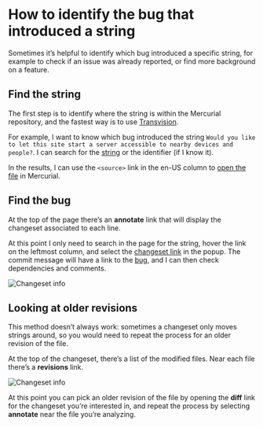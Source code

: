 # How to identify the bug that introduced a string
Sometimes it’s helpful to identify which bug introduced a specific string, for example to check if an issue was already reported, or find more background on a feature.

## Find the string
The first step is to identify where the string is within the Mercurial repository, and the fastest way is to use [Transvision](https://transvision.mozfr.org).

For example, I want to know which bug introduced the string `Would you like to let this site start a server accessible to nearby devices and people?`. I can search for the [string](https://transvision.mozfr.org/?recherche=Would+you+like+to+let+this+site+start+a+server+accessible+to+nearby+devices+and+people%3F&repo=aurora&sourcelocale=en-US&locale=it&search_type=strings_entities&perfect_match=perfect_match) or the identifier (if I know it).

In the results, I can use the `<source>` link in the en-US column to [open the file](https://hg.mozilla.org/releases/mozilla-aurora/file/default/mobile/android/locales/en-US/chrome/browser.properties) in Mercurial.

## Find the bug
At the top of the page there’s an **annotate** link that will display the changeset associated to each line.

At this point I only need to search in the page for the string, hover the link on the leftmost column, and select the [changeset link](https://hg.mozilla.org/releases/mozilla-aurora/rev/89a168219747) in the popup. The commit message will have a link to the [bug](https://bugzilla.mozilla.org/show_bug.cgi?id=1292639), and I can then check dependencies and comments.

![Changeset info](../img/to_changeset.png)

## Looking at older revisions
This method doesn’t always work: sometimes a changeset only moves strings around, so you would need to repeat the process for an older revision of the file.

At the top of the changeset, there’s a list of the modified files. Near each file there’s a **revisions** link.

![Changeset info](../img/revisions.png)

At this point you can pick an older revision of the file by opening the **diff** link for the changeset you’re interested in, and repeat the process by selecting **annotate** near the file you’re analyzing.
